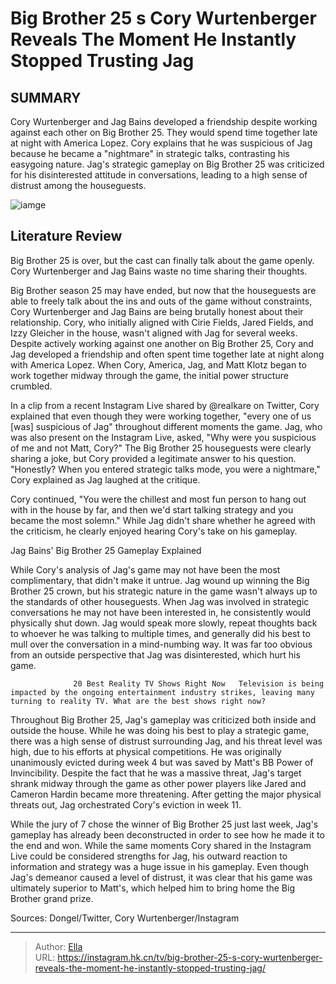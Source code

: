 # Big Brother 25 s Cory Wurtenberger Reveals The Moment He Instantly Stopped Trusting Jag


## SUMMARY 



  Cory Wurtenberger and Jag Bains developed a friendship despite working against each other on Big Brother 25. They would spend time together late at night with America Lopez.   Cory explains that he was suspicious of Jag because he became a &#34;nightmare&#34; in strategic talks, contrasting his easygoing nature.   Jag&#39;s strategic gameplay on Big Brother 25 was criticized for his disinterested attitude in conversations, leading to a high sense of distrust among the houseguests.  

![iamge](https://static1.srcdn.com/wordpress/wp-content/uploads/2023/11/big-brother-25-s-cory-wurtenberger-reveals-the-moment-he-instantly-stopped-trusting-jag.jpg)

## Literature Review
Big Brother 25 is over, but the cast can finally talk about the game openly. Cory Wurtenberger and Jag Bains waste no time sharing their thoughts.




Big Brother season 25 may have ended, but now that the houseguests are able to freely talk about the ins and outs of the game without constraints, Cory Wurtenberger and Jag Bains are being brutally honest about their relationship. Cory, who initially aligned with Cirie Fields, Jared Fields, and Izzy Gleicher in the house, wasn&#39;t aligned with Jag for several weeks. Despite actively working against one another on Big Brother 25, Cory and Jag developed a friendship and often spent time together late at night along with America Lopez. When Cory, America, Jag, and Matt Klotz began to work together midway through the game, the initial power structure crumbled.




In a clip from a recent Instagram Live shared by @realkare on Twitter, Cory explained that even though they were working together, &#34;every one of us [was] suspicious of Jag&#34; throughout different moments the game. Jag, who was also present on the Instagram Live, asked, &#34;Why were you suspicious of me and not Matt, Cory?&#34; The Big Brother 25 houseguests were clearly sharing a joke, but Cory provided a legitimate answer to his question. &#34;Honestly? When you entered strategic talks mode, you were a nightmare,&#34; Cory explained as Jag laughed at the critique.


 

Cory continued, &#34;You were the chillest and most fun person to hang out with in the house by far, and then we&#39;d start talking strategy and you became the most solemn.&#34; While Jag didn&#39;t share whether he agreed with the criticism, he clearly enjoyed hearing Cory&#39;s take on his gameplay.





 Jag Bains&#39; Big Brother 25 Gameplay Explained 
          

While Cory&#39;s analysis of Jag&#39;s game may not have been the most complimentary, that didn&#39;t make it untrue. Jag wound up winning the Big Brother 25 crown, but his strategic nature in the game wasn&#39;t always up to the standards of other houseguests. When Jag was involved in strategic conversations he may not have been interested in, he consistently would physically shut down. Jag would speak more slowly, repeat thoughts back to whoever he was talking to multiple times, and generally did his best to mull over the conversation in a mind-numbing way. It was far too obvious from an outside perspective that Jag was disinterested, which hurt his game.

                  20 Best Reality TV Shows Right Now   Television is being impacted by the ongoing entertainment industry strikes, leaving many turning to reality TV. What are the best shows right now?    




Throughout Big Brother 25, Jag&#39;s gameplay was criticized both inside and outside the house. While he was doing his best to play a strategic game, there was a high sense of distrust surrounding Jag, and his threat level was high, due to his efforts at physical competitions. He was originally unanimously evicted during week 4 but was saved by Matt&#39;s BB Power of Invincibility. Despite the fact that he was a massive threat, Jag&#39;s target shrank midway through the game as other power players like Jared and Cameron Hardin became more threatening. After getting the major physical threats out, Jag orchestrated Cory&#39;s eviction in week 11.

While the jury of 7 chose the winner of Big Brother 25 just last week, Jag&#39;s gameplay has already been deconstructed in order to see how he made it to the end and won. While the same moments Cory shared in the Instagram Live could be considered strengths for Jag, his outward reaction to information and strategy was a huge issue in his gameplay. Even though Jag&#39;s demeanor caused a level of distrust, it was clear that his game was ultimately superior to Matt&#39;s, which helped him to bring home the Big Brother grand prize.




Sources: Dongel/Twitter, Cory Wurtenberger/Instagram



---

> Author: [Ella](https://instagram.hk.cn/)  
> URL: https://instagram.hk.cn/tv/big-brother-25-s-cory-wurtenberger-reveals-the-moment-he-instantly-stopped-trusting-jag/  

